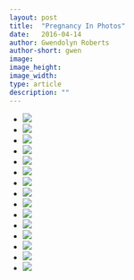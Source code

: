 ```yaml
---
layout: post
title:  "Pregnancy In Photos"
date:   2016-04-14
author: Gwendolyn Roberts
author-short: gwen
image: 
image_height: 
image_width: 
type: article
description: ""
---
```


<ul class="clearing-thumbs small-block-grid-4" data-clearing>
  <li><a href="/images/blog/pregnancy_slideshow/1 baby books.jpg"><img class="th" src="/images/blog/pregnancy_slideshow/1 baby books.jpg"></a></li>
  <li><a href="/images/blog/pregnancy_slideshow/2 squat onesie.jpg"><img class="th" src="/images/blog/pregnancy_slideshow/2 squat onesie.jpg"></a></li>
  <li><a href="/images/blog/pregnancy_slideshow/3 sea bands.jpg"><img class="th" src="/images/blog/pregnancy_slideshow/3 sea bands.jpg"></a></li>
  <li><a href="/images/blog/pregnancy_slideshow/4 altar.jpg"><img class="th" src="/images/blog/pregnancy_slideshow/4 altar.jpg"></a></li>
  <li><a href="/images/blog/pregnancy_slideshow/5 hip mama.jpg"><img class="th" src="/images/blog/pregnancy_slideshow/5 hip mama.jpg"></a></li>
  <li><a href="/images/blog/pregnancy_slideshow/6 yoga ultrasound.jpg"><img class="th" src="/images/blog/pregnancy_slideshow/6 yoga ultrasound.jpg"></a></li>
  <li><a href="/images/blog/pregnancy_slideshow/7 tea time.jpg"><img class="th" src="/images/blog/pregnancy_slideshow/7 tea time.jpg"></a></li>
  <li><a href="/images/blog/pregnancy_slideshow/8 bump for bernie.jpg"><img class="th" src="/images/blog/pregnancy_slideshow/8 bump for bernie.jpg"></a></li>
  <li><a href="/images/blog/pregnancy_slideshow/9 henna.jpg"><img class="th" src="/images/blog/pregnancy_slideshow/9 henna.jpg"></a></li>
  <li><a href="/images/blog/pregnancy_slideshow/10 legs up the wall.jpg"><img class="th" src="/images/blog/pregnancy_slideshow/10 legs up the wall.jpg"></a></li>
  <li><a href="/images/blog/pregnancy_slideshow/11 actual size.jpg"><img class="th" src="/images/blog/pregnancy_slideshow/11 actual size.jpg"></a></li>
  <li><a href="/images/blog/pregnancy_slideshow/12 pendant.jpg"><img class="th" src="/images/blog/pregnancy_slideshow/12 pendant.jpg"></a></li>
  <li><a href="/images/blog/pregnancy_slideshow/13 at the midwife.jpg"><img class="th" src="/images/blog/pregnancy_slideshow/13 at the midwife.jpg"></a></li>
  <li><a href="/images/blog/pregnancy_slideshow/14 33 weeks.jpg"><img class="th" src="/images/blog/pregnancy_slideshow/14 33 weeks.jpg"></a></li>
  <li><a href="/images/blog/pregnancy_slideshow/15 blessing way.jpg"><img class="th" src="/images/blog/pregnancy_slideshow/15 blessing way.jpg"></a></li>
</ul>
